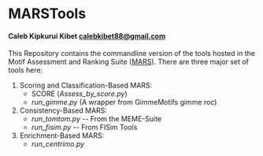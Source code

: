 # MARSTools

#### Caleb Kipkurui Kibet <calebkibet88@gmail.com>

This Repository contains the commandline version of the tools hosted in the Motif Assessment and Ranking Suite
([MARS](http://www.bioinf.ict.ru.ac.za)). There are three major set of tools here:
1. Scoring and Classification-Based MARS:
    * SCORE (*Assess_by_score.py*)
    * *run_gimme.py* (A wrapper from GimmeMotifs gimme roc)
2. Consistency-Based MARS:
    * *run_tomtom.py* -- From the MEME-Suite
    * *run_fisim.py* -- From FISim Tools
3. Enrichment-Based MARS:
    * *run_centrimo.py*